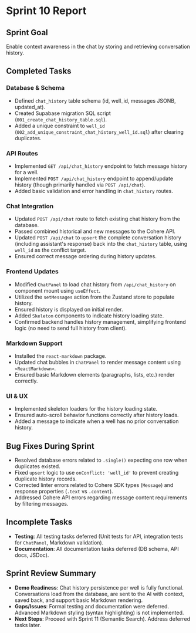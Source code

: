 # Sprint 10 Report

## Sprint Goal
Enable context awareness in the chat by storing and retrieving conversation history.

## Completed Tasks

### Database & Schema
- Defined `chat_history` table schema (id, well_id, messages JSONB, updated_at).
- Created Supabase migration SQL script (`001_create_chat_history_table.sql`).
- Added a unique constraint to `well_id` (`002_add_unique_constraint_chat_history_well_id.sql`) after clearing duplicates.

### API Routes
- Implemented `GET /api/chat_history` endpoint to fetch message history for a well.
- Implemented `POST /api/chat_history` endpoint to append/update history (though primarily handled via `POST /api/chat`).
- Added basic validation and error handling in `chat_history` routes.

### Chat Integration
- Updated `POST /api/chat` route to fetch existing chat history from the database.
- Passed combined historical and new messages to the Cohere API.
- Updated `POST /api/chat` to `upsert` the complete conversation history (including assistant's response) back into the `chat_history` table, using `well_id` as the conflict target.
- Ensured correct message ordering during history updates.

### Frontend Updates
- Modified `ChatPanel` to load chat history from `/api/chat_history` on component mount using `useEffect`.
- Utilized the `setMessages` action from the Zustand store to populate history.
- Ensured history is displayed on initial render.
- Added `Skeleton` components to indicate history loading state.
- Confirmed backend handles history management, simplifying frontend logic (no need to send full history from client).

### Markdown Support
- Installed the `react-markdown` package.
- Updated chat bubbles in `ChatPanel` to render message content using `<ReactMarkdown>`.
- Ensured basic Markdown elements (paragraphs, lists, etc.) render correctly.

### UI & UX
- Implemented skeleton loaders for the history loading state.
- Ensured auto-scroll behavior functions correctly after history loads.
- Added a message to indicate when a well has no prior conversation history.

## Bug Fixes During Sprint
- Resolved database errors related to `.single()` expecting one row when duplicates existed.
- Fixed `upsert` logic to use `onConflict: 'well_id'` to prevent creating duplicate history records.
- Corrected linter errors related to Cohere SDK types (`Message`) and response properties (`.text` vs `.content`).
- Addressed Cohere API errors regarding message content requirements by filtering messages.

## Incomplete Tasks
- **Testing**: All testing tasks deferred (Unit tests for API, integration tests for `ChatPanel`, Markdown validation).
- **Documentation**: All documentation tasks deferred (DB schema, API docs, JSDoc).

## Sprint Review Summary
- **Demo Readiness**: Chat history persistence per well is fully functional. Conversations load from the database, are sent to the AI with context, saved back, and support basic Markdown rendering.
- **Gaps/Issues**: Formal testing and documentation were deferred. Advanced Markdown styling (syntax highlighting) is not implemented.
- **Next Steps**: Proceed with Sprint 11 (Semantic Search). Address deferred tasks later. 